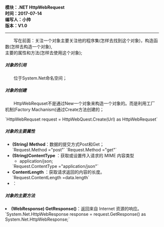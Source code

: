<!DOCTYPE html>
<html xmlns="http://www.w3.org/1999/xhtml">
<head>
<meta http-equiv="Content-Type" content="text/html; charset=utf-8"/>
    <title>CSS概述</title>
</head>
<body>
    <div>
		<strong>
			模块：.NET HttpWebRequest<br/>
			时间：2017-07-14<br/>
			编写人：小帅<br/>
			版本：V1.0						
		</strong>
	</div>	
    <hr/>
	<div>
	<p style="text-indent:2em">
		写在前面：关注一个对象主要关注他的程序集(怎样去找到这个对象)，构造函数(怎样去构造一个对象),</br>
		主要的属性和方法(怎样去使用这个对象);
	</p>
	</div>
		<h5>对象的引用</h5>
		<p style="text-indent:2em">位于System.Net命名空间；</p>
	<div>
	</div>
	<div>
		<h5>对象的创建</h5>
		<p style="text-indent:2em">
			HttpWebRequset不是通过New一个对象来构造一个对象的。而是利用工厂机制(Factory Machanism)通过Create方法创建的；
		<p>		
		`HttpWebRequset request = HttpWebQuest.Create(Url) as HttpWebRequset`
	</div>
	<div>
		<h5>对象的主要属性</h5>
		<ul>
			<li><b>(String) Method</b>：数据的提交方式Post和Get；</li>
			`Request.Method ="post"`  
			`Request.Method ="get"`
			<li><b>(String)ContentType </b>：获取或设置传入请求的 MIME 内容类型	
				<ul>
					<li>application/json;</li>
				</ul>
			</li>
			`Request.ContentType ="application/json"`
			<li><b>ContentLength </b>：获取请求返回的内容的长度。</li>
			`Request.ContentLength =data.length`
			<li><b></b>：</li>
		</ul>
	</div>
	<div>
		<h5>对象的主要方法</h5>
		<li><b>(WebResponse) GetResponse()</b>：返回来自 Internet 资源的响应。</li>
		`System.Net.HttpWebResponse response = request.GetResponse() as System.Net.HttpWebResponse;`
	</div>
</body>
</html>